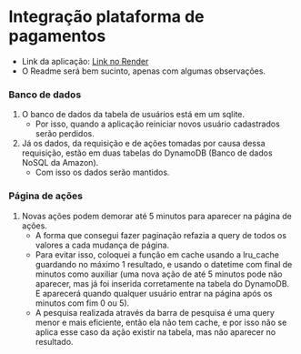 # Integração plataforma de pagamentos

- Link da aplicação: <a href="https://hashtag-hotmart-api.onrender.com/" title="Clique e acesse agora!" target="_blank">Link no Render</a>
- O Readme será bem sucinto, apenas com algumas observações.
### Banco de dados
1. O banco de dados da tabela de usuários está em um sqlite. 
    - Por isso, quando a aplicação reiniciar novos usuário cadastrados serão perdidos.
2. Já os dados, da requisição e de ações tomadas por causa dessa requisição, estão em duas tabelas do DynamoDB (Banco de dados NoSQL da Amazon).
    - Com isso os dados serão mantidos.

### Página de ações
1. Novas ações podem demorar até 5 minutos para aparecer na página de ações.
    - A forma que consegui fazer paginação refazia a query de todos os valores a cada mudança de página.
    - Para evitar isso, coloquei a função em cache usando a lru_cache guardando no máximo 1 resultado, e usando o datetime com final de minutos como auxiliar (uma nova ação de até 5 minutos pode não aparecer, mas já foi inserida corretamente na tabela do DynamoDB. E aparecerá quando qualquer usuário entrar na página após os minutos com fim 0 ou 5).
    - A pesquisa realizada através da barra de pesquisa é uma query menor e mais eficiente, então ela não tem cache, e por isso não se aplica esse caso da ação existir na tabela, mas não aparecer no resultado.


  
